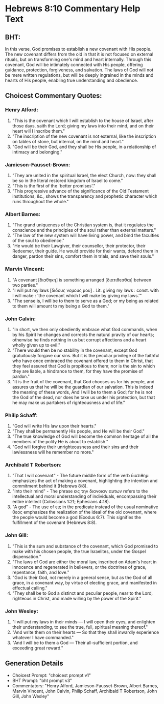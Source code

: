 # Hebrews 8:10 Commentary Help Text

## BHT:
In this verse, God promises to establish a new covenant with His people. The new covenant differs from the old in that it is not focused on external rituals, but on transforming one's mind and heart internally. Through this covenant, God will be intimately connected with His people, offering guidance, protection, forgiveness, and salvation. The laws of God will not be mere written regulations, but will be deeply ingrained in the minds and hearts of His people, enabling true understanding and obedience.

## Choicest Commentary Quotes:
### Henry Alford:
1. "This is the covenant which I will establish to the house of Israel, after those days, saith the Lord; giving my laws into their mind, and on their heart will I inscribe them." 
2. "The inscription of the new covenant is not external, like the inscription on tables of stone, but internal, on the mind and heart."
3. "God will be their God, and they shall be His people, in a relationship of intimacy and belonging."

### Jamieson-Fausset-Brown:
1. "They are united in the spiritual Israel, the elect Church, now: they shall be so in the literal restored kingdom of Israel to come."
2. "This is the first of the 'better promises'."
3. "This progressive advance of the significance of the Old Testament institutions, &c., shows the transparency and prophetic character which runs throughout the whole."

### Albert Barnes:
1. "The grand uniqueness of the Christian system is, that it regulates the conscience and the principles of the soul rather than external matters."
2. "The law of the new system will have living power, and bind the faculties of the soul to obedience."
3. "He would be their Lawgiver, their counsellor, their protector, their Redeemer, their guide. He would provide for their wants, defend them in danger, pardon their sins, comfort them in trials, and save their souls."

### Marvin Vincent:
1. "A covenant [διαθηκη] is something arranged [διατιθεσθαι] between two parties."
2. "I will put my laws [διδους νομους μου] . Lit. giving my laws : const. with I will make : 'the covenant which I will make by giving my laws.'"
3. "The sense is, I will be to them to serve as a God; or my being as related to them will amount to my being a God to them."

### John Calvin:
1. "In short, we then only obediently embrace what God commands, when by his Spirit he changes and corrects the natural pravity of our hearts; otherwise he finds nothing in us but corrupt affections and a heart wholly given up to evil."
2. "There would then be no stability in the covenant, except God gratuitously forgave our sins. But it is the peculiar privilege of the faithful who have once embraced the covenant offered to them in Christ, that they feel assured that God is propitious to them; nor is the sin to which they are liable, a hindrance to them, for they have the promise of pardon."
3. "It is the fruit of the covenant, that God chooses us for his people, and assures us that he will be the guardian of our salvation. This is indeed the meaning of these words, And I will be to them a God; for he is not the God of the dead, nor does he take us under his protection, but that he may make us partakers of righteousness and of life."

### Philip Schaff:
1. "God will write His law upon their hearts."
2. "They shall be permanently His people, and He will be their God."
3. "The true knowledge of God will become the common heritage of all the members of the polity He is about to establish."
4. "God will forgive their unrighteousness and their sins and their lawlessness will he remember no more."

### Archibald T Robertson:
1. "That I will covenant" - The future middle form of the verb διατιθημ emphasizes the act of making a covenant, highlighting the intention and commitment behind it (Hebrews 8:8).
2. "Into their mind" - The phrase εις την διανοιαν αυτων refers to the intellectual and moral understanding of individuals, encompassing their entire intellect (Colossians 1:21; Ephesians 4:18).
3. "A god" - The use of εις in the predicate instead of the usual nominative θεος emphasizes the realization of the ideal of the old covenant, where the people would become a god (Exodus 6:7). This signifies the fulfillment of the covenant (Hebrews 8:8).

### John Gill:
1. "This is the sum and substance of the covenant, which God promised to make with his chosen people, the true Israelites, under the Gospel dispensation."
2. "The laws of God are either the moral law, inscribed on Adam's heart in innocence and regenerated in believers, or the doctrines of grace, repentance, faith, and love."
3. "God is their God, not merely in a general sense, but as the God of all grace, in a covenant way, by virtue of electing grace, and manifested in effectual calling."
4. "They shall be to God a distinct and peculiar people, near to the Lord, righteous in Christ, and made willing by the power of the Spirit."

### John Wesley:
1. "I will put my laws in their minds — I will open their eyes, and enlighten their understanding, to see the true, full, spiritual meaning thereof." 
2. "And write them on their hearts — So that they shall inwardly experience whatever I have commanded." 
3. "And I will be to them a God — Their all-sufficient portion, and exceeding great reward."


## Generation Details
- Choicest Prompt: "choicest prompt v1"
- BHT Prompt: "bht prompt v3"
- Commentators: "Henry Alford, Jamieson-Fausset-Brown, Albert Barnes, Marvin Vincent, John Calvin, Philip Schaff, Archibald T Robertson, John Gill, John Wesley"
